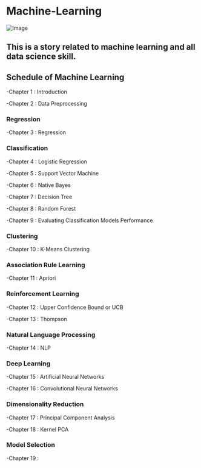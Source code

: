 # Machine-Learning
![Image](https://github.com/erik1110/Machine-Learning/blob/master/DataScience.jpeg)
## This is a story related to machine learning and all data science skill.

## Schedule of Machine Learning

-Chapter 1 : Introduction

-Chapter 2 : Data Preprocessing

### Regression

-Chapter 3 : Regression

### Classification

-Chapter 4 : Logistic Regression

-Chapter 5 : Support Vector Machine

-Chapter 6 : Native Bayes

-Chapter 7 : Decision Tree

-Chapter 8 : Random Forest 

-Chapter 9 : Evaluating Classification Models Performance

### Clustering

-Chapter 10 : K-Means Clustering

### Association Rule Learning

-Chapter 11 : Apriori

### Reinforcement Learning

-Chapter 12 : Upper Confidence Bound or UCB

-Chapter 13 : Thompson

### Natural Language Processing

-Chapter 14 : NLP 

### Deep Learning

-Chapter 15 : Artificial Neural Networks

-Chapter 16 : Convolutional Neural Networks

### Dimensionality Reduction

-Chapter 17 : Principal Component Analysis

-Chapter 18 : Kernel PCA

### Model Selection 

-Chapter 19 :
